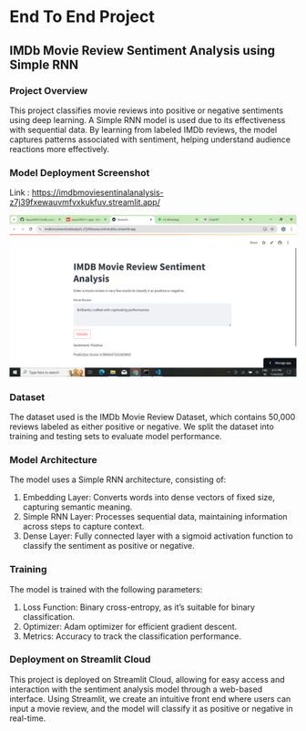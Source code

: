 # End To End Project

## IMDb Movie Review Sentiment Analysis using Simple RNN

### Project Overview
This project classifies movie reviews into positive or negative sentiments using deep learning. A Simple RNN model is used due to its effectiveness with sequential data. By learning from labeled IMDb reviews, the model captures patterns associated with sentiment, helping understand audience reactions more effectively.

### Model Deployment Screenshot
Link : https://imdbmoviesentinalanalysis-z7j39fxewauvmfvxkukfuv.streamlit.app/

![alt text](<Screenshot (66).png>)

### Dataset
The dataset used is the IMDb Movie Review Dataset, which contains 50,000 reviews labeled as either positive or negative. We split the dataset into training and testing sets to evaluate model performance.

### Model Architecture
The model uses a Simple RNN architecture, consisting of:

1. Embedding Layer: Converts words into dense vectors of fixed size, capturing semantic meaning.
2. Simple RNN Layer: Processes sequential data, maintaining information across steps to capture context.
3. Dense Layer: Fully connected layer with a sigmoid activation function to classify the sentiment as positive or negative.

### Training
The model is trained with the following parameters:

1. Loss Function: Binary cross-entropy, as it’s suitable for binary classification.
2. Optimizer: Adam optimizer for efficient gradient descent.
3. Metrics: Accuracy to track the classification performance.

### Deployment on Streamlit Cloud
This project is deployed on Streamlit Cloud, allowing for easy access and interaction with the sentiment analysis model through a web-based interface. Using Streamlit, we create an intuitive front end where users can input a movie review, and the model will classify it as positive or negative in real-time.